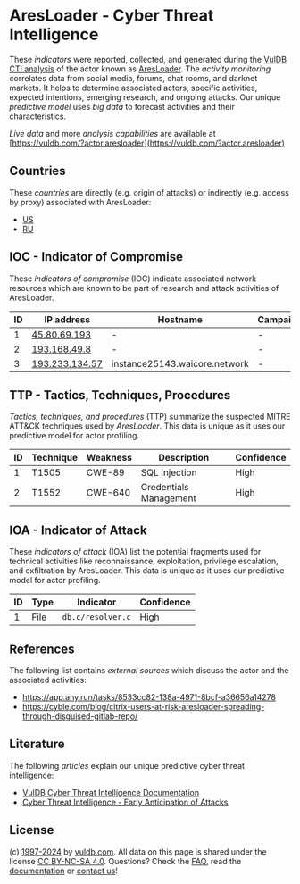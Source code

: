 # AresLoader - Cyber Threat Intelligence

These _indicators_ were reported, collected, and generated during the [VulDB CTI analysis](https://vuldb.com/?kb.cti) of the actor known as [AresLoader](https://vuldb.com/?actor.aresloader). The _activity monitoring_ correlates data from social media, forums, chat rooms, and darknet markets. It helps to determine associated actors, specific activities, expected intentions, emerging research, and ongoing attacks. Our unique _predictive model_ uses _big data_ to forecast activities and their characteristics.

_Live data_ and more _analysis capabilities_ are available at [https://vuldb.com/?actor.aresloader](https://vuldb.com/?actor.aresloader)

## Countries

These _countries_ are directly (e.g. origin of attacks) or indirectly (e.g. access by proxy) associated with AresLoader:

* [US](https://vuldb.com/?country.us)
* [RU](https://vuldb.com/?country.ru)

## IOC - Indicator of Compromise

These _indicators of compromise_ (IOC) indicate associated network resources which are known to be part of research and attack activities of AresLoader.

ID | IP address | Hostname | Campaign | Confidence
-- | ---------- | -------- | -------- | ----------
1 | [45.80.69.193](https://vuldb.com/?ip.45.80.69.193) | - | - | High
2 | [193.168.49.8](https://vuldb.com/?ip.193.168.49.8) | - | - | High
3 | [193.233.134.57](https://vuldb.com/?ip.193.233.134.57) | instance25143.waicore.network | - | High

## TTP - Tactics, Techniques, Procedures

_Tactics, techniques, and procedures_ (TTP) summarize the suspected MITRE ATT&CK techniques used by _AresLoader_. This data is unique as it uses our predictive model for actor profiling.

ID | Technique | Weakness | Description | Confidence
-- | --------- | -------- | ----------- | ----------
1 | T1505 | CWE-89 | SQL Injection | High
2 | T1552 | CWE-640 | Credentials Management | High

## IOA - Indicator of Attack

These _indicators of attack_ (IOA) list the potential fragments used for technical activities like reconnaissance, exploitation, privilege escalation, and exfiltration by AresLoader. This data is unique as it uses our predictive model for actor profiling.

ID | Type | Indicator | Confidence
-- | ---- | --------- | ----------
1 | File | `db.c/resolver.c` | High

## References

The following list contains _external sources_ which discuss the actor and the associated activities:

* https://app.any.run/tasks/8533cc82-138a-4971-8bcf-a36656a14278
* https://cyble.com/blog/citrix-users-at-risk-aresloader-spreading-through-disguised-gitlab-repo/

## Literature

The following _articles_ explain our unique predictive cyber threat intelligence:

* [VulDB Cyber Threat Intelligence Documentation](https://vuldb.com/?kb.cti)
* [Cyber Threat Intelligence - Early Anticipation of Attacks](https://www.scip.ch/en/?labs.20201022)

## License

(c) [1997-2024](https://vuldb.com/?kb.changelog) by [vuldb.com](https://vuldb.com/?kb.about). All data on this page is shared under the license [CC BY-NC-SA 4.0](https://creativecommons.org/licenses/by-nc-sa/4.0/). Questions? Check the [FAQ](https://vuldb.com/?kb.faq), read the [documentation](https://vuldb.com/?kb) or [contact us](https://vuldb.com/?contact)!
